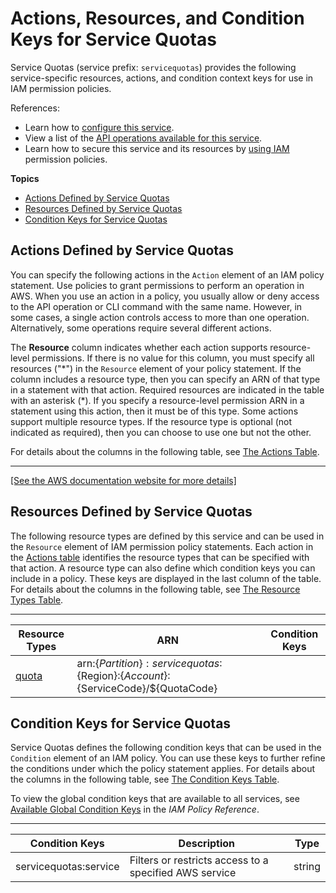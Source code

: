 # Actions, Resources, and Condition Keys for Service Quotas<a name="list_servicequotas"></a>

Service Quotas \(service prefix: `servicequotas`\) provides the following service\-specific resources, actions, and condition context keys for use in IAM permission policies\.

References:
+ Learn how to [configure this service](https://docs.aws.amazon.com/servicequotas/latest/userguide/)\.
+ View a list of the [API operations available for this service](https://docs.aws.amazon.com/servicequotas/2019-06-24/apireference/)\.
+ Learn how to secure this service and its resources by [using IAM](https://docs.aws.amazon.com/servicequotas/latest/userguide/auth-and-access_determining-access.html) permission policies\.

**Topics**
+ [Actions Defined by Service Quotas](#servicequotas-actions-as-permissions)
+ [Resources Defined by Service Quotas](#servicequotas-resources-for-iam-policies)
+ [Condition Keys for Service Quotas](#servicequotas-policy-keys)

## Actions Defined by Service Quotas<a name="servicequotas-actions-as-permissions"></a>

You can specify the following actions in the `Action` element of an IAM policy statement\. Use policies to grant permissions to perform an operation in AWS\. When you use an action in a policy, you usually allow or deny access to the API operation or CLI command with the same name\. However, in some cases, a single action controls access to more than one operation\. Alternatively, some operations require several different actions\.

The **Resource** column indicates whether each action supports resource\-level permissions\. If there is no value for this column, you must specify all resources \("\*"\) in the `Resource` element of your policy statement\. If the column includes a resource type, then you can specify an ARN of that type in a statement with that action\. Required resources are indicated in the table with an asterisk \(\*\)\. If you specify a resource\-level permission ARN in a statement using this action, then it must be of this type\. Some actions support multiple resource types\. If the resource type is optional \(not indicated as required\), then you can choose to use one but not the other\.

For details about the columns in the following table, see [The Actions Table](reference_policies_actions-resources-contextkeys.md#actions_table)\.


****  
[\[See the AWS documentation website for more details\]](http://docs.aws.amazon.com/IAM/latest/UserGuide/list_servicequotas.html)

## Resources Defined by Service Quotas<a name="servicequotas-resources-for-iam-policies"></a>

The following resource types are defined by this service and can be used in the `Resource` element of IAM permission policy statements\. Each action in the [Actions table](#servicequotas-actions-as-permissions) identifies the resource types that can be specified with that action\. A resource type can also define which condition keys you can include in a policy\. These keys are displayed in the last column of the table\. For details about the columns in the following table, see [The Resource Types Table](reference_policies_actions-resources-contextkeys.md#resources_table)\.


****  

| Resource Types | ARN | Condition Keys | 
| --- | --- | --- | 
|   [ quota ](https://docs.aws.amazon.com/servicequotas/latest/userguide/quota-as-resource.html)  |  arn:$\{Partition\}:servicequotas:$\{Region\}:$\{Account\}:$\{ServiceCode\}/$\{QuotaCode\}  |  | 

## Condition Keys for Service Quotas<a name="servicequotas-policy-keys"></a>

Service Quotas defines the following condition keys that can be used in the `Condition` element of an IAM policy\. You can use these keys to further refine the conditions under which the policy statement applies\. For details about the columns in the following table, see [The Condition Keys Table](reference_policies_actions-resources-contextkeys.md#context_keys_table)\.

To view the global condition keys that are available to all services, see [Available Global Condition Keys](reference_policies_condition-keys.html#AvailableKeys) in the *IAM Policy Reference*\.


****  

| Condition Keys | Description | Type | 
| --- | --- | --- | 
|   servicequotas:service  | Filters or restricts access to a specified AWS service | string | 